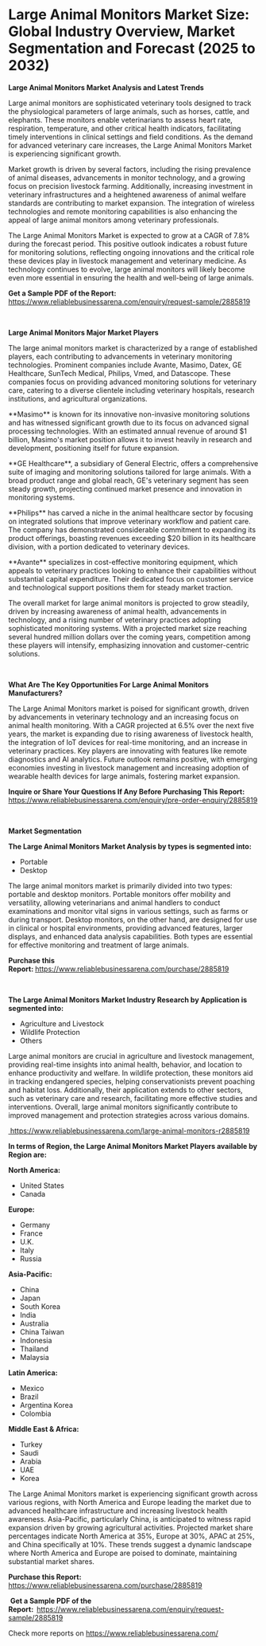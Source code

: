 <p><h1>Large Animal Monitors Market Size: Global Industry Overview, Market Segmentation and Forecast (2025 to 2032)</h1></p><p><strong>Large Animal Monitors Market Analysis and Latest Trends</strong></p>
<p><p>Large animal monitors are sophisticated veterinary tools designed to track the physiological parameters of large animals, such as horses, cattle, and elephants. These monitors enable veterinarians to assess heart rate, respiration, temperature, and other critical health indicators, facilitating timely interventions in clinical settings and field conditions. As the demand for advanced veterinary care increases, the Large Animal Monitors Market is experiencing significant growth.</p><p>Market growth is driven by several factors, including the rising prevalence of animal diseases, advancements in monitor technology, and a growing focus on precision livestock farming. Additionally, increasing investment in veterinary infrastructures and a heightened awareness of animal welfare standards are contributing to market expansion. The integration of wireless technologies and remote monitoring capabilities is also enhancing the appeal of large animal monitors among veterinary professionals.</p><p>The Large Animal Monitors Market is expected to grow at a CAGR of 7.8% during the forecast period. This positive outlook indicates a robust future for monitoring solutions, reflecting ongoing innovations and the critical role these devices play in livestock management and veterinary medicine. As technology continues to evolve, large animal monitors will likely become even more essential in ensuring the health and well-being of large animals.</p></p>
<p><strong>Get a Sample PDF of the Report:&nbsp;</strong> <a href="https://www.reliablebusinessarena.com/enquiry/request-sample/2885819?utm_campaign=1948&utm_medium=2&utm_source=Github&utm_content=ia&utm_term=13032025&utm_id=large-animal-monitors">https://www.reliablebusinessarena.com/enquiry/request-sample/2885819</a></p>
<p>&nbsp;</p>
<p><strong>Large Animal Monitors Major Market Players</strong></p>
<p><p>The large animal monitors market is characterized by a range of established players, each contributing to advancements in veterinary monitoring technologies. Prominent companies include Avante, Masimo, Datex, GE Healthcare, SunTech Medical, Philips, Vmed, and Datascope. These companies focus on providing advanced monitoring solutions for veterinary care, catering to a diverse clientele including veterinary hospitals, research institutions, and agricultural organizations.</p><p>**Masimo** is known for its innovative non-invasive monitoring solutions and has witnessed significant growth due to its focus on advanced signal processing technologies. With an estimated annual revenue of around $1 billion, Masimo's market position allows it to invest heavily in research and development, positioning itself for future expansion.</p><p>**GE Healthcare**, a subsidiary of General Electric, offers a comprehensive suite of imaging and monitoring solutions tailored for large animals. With a broad product range and global reach, GE's veterinary segment has seen steady growth, projecting continued market presence and innovation in monitoring systems.</p><p>**Philips** has carved a niche in the animal healthcare sector by focusing on integrated solutions that improve veterinary workflow and patient care. The company has demonstrated considerable commitment to expanding its product offerings, boasting revenues exceeding $20 billion in its healthcare division, with a portion dedicated to veterinary devices.</p><p>**Avante** specializes in cost-effective monitoring equipment, which appeals to veterinary practices looking to enhance their capabilities without substantial capital expenditure. Their dedicated focus on customer service and technological support positions them for steady market traction.</p><p>The overall market for large animal monitors is projected to grow steadily, driven by increasing awareness of animal health, advancements in technology, and a rising number of veterinary practices adopting sophisticated monitoring systems. With a projected market size reaching several hundred million dollars over the coming years, competition among these players will intensify, emphasizing innovation and customer-centric solutions.</p></p>
<p>&nbsp;</p>
<p><strong>What Are The Key Opportunities For Large Animal Monitors Manufacturers?</strong></p>
<p><p>The Large Animal Monitors market is poised for significant growth, driven by advancements in veterinary technology and an increasing focus on animal health monitoring. With a CAGR projected at 6.5% over the next five years, the market is expanding due to rising awareness of livestock health, the integration of IoT devices for real-time monitoring, and an increase in veterinary practices. Key players are innovating with features like remote diagnostics and AI analytics. Future outlook remains positive, with emerging economies investing in livestock management and increasing adoption of wearable health devices for large animals, fostering market expansion.</p></p>
<p><strong>Inquire or Share Your Questions If Any Before Purchasing This Report:</strong> <a href="https://www.reliablebusinessarena.com/enquiry/pre-order-enquiry/2885819?utm_campaign=1948&utm_medium=2&utm_source=Github&utm_content=ia&utm_term=13032025&utm_id=large-animal-monitors">https://www.reliablebusinessarena.com/enquiry/pre-order-enquiry/2885819</a></p>
<p>&nbsp;</p>
<p><strong>Market Segmentation</strong></p>
<p><strong>The Large Animal Monitors Market Analysis by types is segmented into:</strong></p>
<p><ul><li>Portable</li><li>Desktop</li></ul></p>
<p><p>The large animal monitors market is primarily divided into two types: portable and desktop monitors. Portable monitors offer mobility and versatility, allowing veterinarians and animal handlers to conduct examinations and monitor vital signs in various settings, such as farms or during transport. Desktop monitors, on the other hand, are designed for use in clinical or hospital environments, providing advanced features, larger displays, and enhanced data analysis capabilities. Both types are essential for effective monitoring and treatment of large animals.</p></p>
<p><strong>Purchase this Report:&nbsp;</strong><a href="https://www.reliablebusinessarena.com/purchase/2885819?utm_campaign=1948&utm_medium=2&utm_source=Github&utm_content=ia&utm_term=13032025&utm_id=large-animal-monitors">https://www.reliablebusinessarena.com/purchase/2885819</a></p>
<p>&nbsp;</p>
<p><strong>The Large Animal Monitors Market Industry Research by Application is segmented into:</strong></p>
<p><ul><li>Agriculture and Livestock</li><li>Wildlife Protection</li><li>Others</li></ul></p>
<p><p>Large animal monitors are crucial in agriculture and livestock management, providing real-time insights into animal health, behavior, and location to enhance productivity and welfare. In wildlife protection, these monitors aid in tracking endangered species, helping conservationists prevent poaching and habitat loss. Additionally, their application extends to other sectors, such as veterinary care and research, facilitating more effective studies and interventions. Overall, large animal monitors significantly contribute to improved management and protection strategies across various domains.</p></p>
<p><a href="https://www.reliablebusinessarena.com/large-animal-monitors-r2885819?utm_campaign=1948&utm_medium=2&utm_source=Github&utm_content=ia&utm_term=13032025&utm_id=large-animal-monitors">&nbsp;https://www.reliablebusinessarena.com/large-animal-monitors-r2885819</a></p>
<p><strong>In terms of Region, the Large Animal Monitors Market Players available by Region are:</strong></p>
<p>
    <p> <strong> North America: </strong>
        <ul>
            <li>United States</li>
            <li>Canada</li>
        </ul>
        </p> 
    <p> <strong> Europe: </strong>
        <ul>
            <li>Germany</li>
            <li>France</li>
            <li>U.K.</li>
            <li>Italy</li>
            <li>Russia</li>
        </ul>
        </p> 
    <p> <strong> Asia-Pacific: </strong>
        <ul>
            <li>China</li>
            <li>Japan</li>
            <li>South Korea</li>
            <li>India</li>
            <li>Australia</li>
            <li>China Taiwan</li>
            <li>Indonesia</li>
            <li>Thailand</li>
            <li>Malaysia</li>
        </ul>
        </p> 
    <p> <strong> Latin America: </strong>
        <ul>
            <li>Mexico</li>
            <li>Brazil</li>
            <li>Argentina Korea</li>
            <li>Colombia</li>
        </ul>
        </p> 
    <p> <strong> Middle East & Africa: </strong>
        <ul>
            <li>Turkey</li>
            <li>Saudi</li>
            <li>Arabia</li>
            <li>UAE</li>
            <li>Korea</li>
        </ul>
    </p>
    </p>
<p><p>The Large Animal Monitors market is experiencing significant growth across various regions, with North America and Europe leading the market due to advanced healthcare infrastructure and increasing livestock health awareness. Asia-Pacific, particularly China, is anticipated to witness rapid expansion driven by growing agricultural activities. Projected market share percentages indicate North America at 35%, Europe at 30%, APAC at 25%, and China specifically at 10%. These trends suggest a dynamic landscape where North America and Europe are poised to dominate, maintaining substantial market shares.</p></p>
<p><strong>Purchase this Report: </strong><a href="https://www.reliablebusinessarena.com/purchase/2885819?utm_campaign=1948&utm_medium=2&utm_source=Github&utm_content=ia&utm_term=13032025&utm_id=large-animal-monitors">https://www.reliablebusinessarena.com/purchase/2885819</a></p>
<p>&nbsp;<strong>Get a Sample PDF of the Report:&nbsp;&nbsp;</strong><a href="https://www.reliablebusinessarena.com/enquiry/request-sample/2885819?utm_campaign=1948&utm_medium=2&utm_source=Github&utm_content=ia&utm_term=13032025&utm_id=large-animal-monitors">https://www.reliablebusinessarena.com/enquiry/request-sample/2885819</a></p>
<p><strong></strong></p>
<p>Check more reports on <a href="https://www.reliablebusinessarena.com/?utm_campaign=1948&utm_medium=2&utm_source=Github&utm_content=ia&utm_term=13032025&utm_id=large-animal-monitors">https://www.reliablebusinessarena.com/</a></p>
